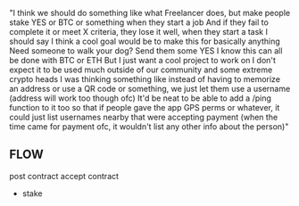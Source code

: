 "I think we should do something like what Freelancer does, but make people stake YES or BTC or something when they start a job
And if they fail to complete it or meet X criteria, they lose it
well, when they start a task I should say
I think a cool goal would be to make this for basically anything
Need someone to walk your dog? Send them some YES
I know this can all be done with BTC or ETH
But I just want a cool project to work on
I don't expect it to be used much outside of our community and some extreme crypto heads
I was thinking something like instead of having to memorize an address or use a QR code or something, we just let them use a username (address will work too though ofc)
It'd be neat to be able to add a /ping function to it too so that if people gave the app GPS perms or whatever, it could just list usernames nearby that were accepting payment (when the time came for payment ofc, it wouldn't list any other info about the person)"

## FLOW
post contract
accept contract
- stake <coin>


